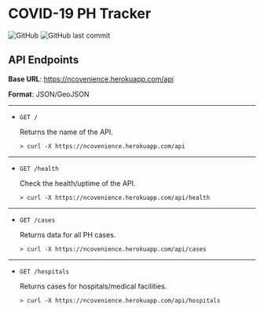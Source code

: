 # COVID-19 PH Tracker
![GitHub](https://img.shields.io/github/license/kvdomingo/covid19-ph-web?style=flat-square)
![GitHub last commit](https://img.shields.io/github/last-commit/kvdomingo/covid19-ph-web?style=flat-square)

## API Endpoints

**Base URL**: https://ncovenience.herokuapp.com/api

**Format**: JSON/GeoJSON

---

- `GET /`

    Returns the name of the API.
    ```
    > curl -X https://ncovenience.herokuapp.com/api
    ```
---
- `GET /health`

    Check the health/uptime of the API.
    ```
    > curl -X https://ncovenience.herokuapp.com/api/health
    ```
---
- `GET /cases`

    Returns data for all PH cases.
    ```
    > curl -X https://ncovenience.herokuapp.com/api/cases
    ```
---
- `GET /hospitals`

    Returns cases for hospitals/medical facilities.
    ```
    > curl -X https://ncovenience.herokuapp.com/api/hospitals
    ```
